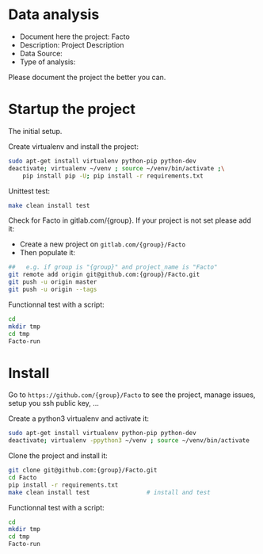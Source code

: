 # Data analysis
- Document here the project: Facto
- Description: Project Description
- Data Source:
- Type of analysis:

Please document the project the better you can.

# Startup the project

The initial setup.

Create virtualenv and install the project:
```bash
sudo apt-get install virtualenv python-pip python-dev
deactivate; virtualenv ~/venv ; source ~/venv/bin/activate ;\
    pip install pip -U; pip install -r requirements.txt
```

Unittest test:
```bash
make clean install test
```

Check for Facto in gitlab.com/{group}.
If your project is not set please add it:

- Create a new project on `gitlab.com/{group}/Facto`
- Then populate it:

```bash
##   e.g. if group is "{group}" and project_name is "Facto"
git remote add origin git@github.com:{group}/Facto.git
git push -u origin master
git push -u origin --tags
```

Functionnal test with a script:

```bash
cd
mkdir tmp
cd tmp
Facto-run
```

# Install

Go to `https://github.com/{group}/Facto` to see the project, manage issues,
setup you ssh public key, ...

Create a python3 virtualenv and activate it:

```bash
sudo apt-get install virtualenv python-pip python-dev
deactivate; virtualenv -ppython3 ~/venv ; source ~/venv/bin/activate
```

Clone the project and install it:

```bash
git clone git@github.com:{group}/Facto.git
cd Facto
pip install -r requirements.txt
make clean install test                # install and test
```
Functionnal test with a script:

```bash
cd
mkdir tmp
cd tmp
Facto-run
```

